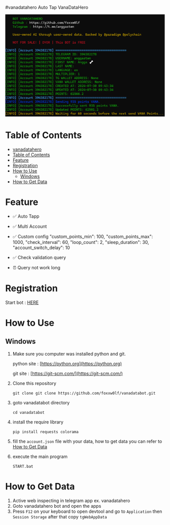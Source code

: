 #vanadatahero
Auto Tap VanaDataHero

<center>
<img src="img.png" >
</center>

# Table of Contents
- [vanadatahero](#vanadatahero)
- [Table of Contents](#table-of-contents)
- [Feature](#feature)
- [Registration](#registration)
- [How to Use](#how-to-use)
  - [Windows](#windows)
- [How to Get Data](#how-to-get-data)

# Feature

- ✅ Auto Tapp
- ✅ Multi Account 
- ✅ Custom config
    "custom_points_min": 100,
    "custom_points_max": 1000,
    "check_interval": 60,
    "loop_count": 2,
    "sleep_duration": 30,
    "account_switch_delay": 10  
- ✅ Check validation query

- ⏰ Query not work long

# Registration

Start bot : [HERE](https://t.me/VanaDataHeroBot/VanaDataHero?startapp=394382178)

# How to Use

## Windows 

1. Make sure you computer was installed python and git.
   
   python site : [https://python.org](https://python.org)
   
   git site : [https://git-scm.com/](https://git-scm.com/)

2. Clone this repository
   ```shell
   git clone git clone https://github.com/foxxw0lf/vanadatabot.git
   ```

3. goto vanadatabot directory
   ```
   cd vanadatabot
   ```

4. install the require library
   ```
   pip install requests colorama

   ```

5. fill the `account.json` file with your data, how to get data you can refer to [How to Get Data](#how-to-get-data)
6. execute the main program 
   ```
   START.bat
   ```
# How to Get Data
   
   1. Active web inspecting in telegram app ex. vanadatahero
   2. Goto vanadatahero bot and open the apps
   3. Press `F12` on your keyboard to open devtool and go to `Application` then `Session Storage` after that copy `tgWebAppData`


